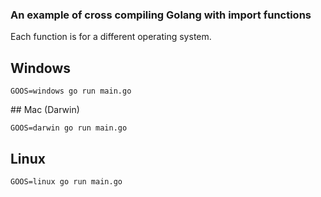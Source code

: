 ### An example of cross compiling Golang with import functions

Each function is for a different operating system. 

## Windows
```
GOOS=windows go run main.go
```

## Mac (Darwin)
```
GOOS=darwin go run main.go
```

## Linux
```
GOOS=linux go run main.go
```